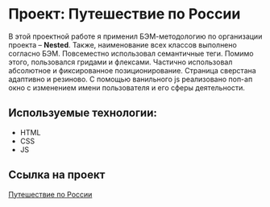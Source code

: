 # Проект: Путешествие по России

В этой проектной работе я применил БЭМ-методологию по организации проекта – **Nested**. Также, наименование всех классов выполнено согласно БЭМ. Повсеместно использовал семантичные теги. 
Помимо этого, пользовался гридами и флексами. Частично использовал абсолютное и фиксированное позиционирование.  Страница сверстана адаптивно и резиново.
С помощью ванильного js реализовано поп-ап окно с изменением имени пользователя и его сферы деятельности.

## Используемые технологии:
* HTML
* CSS
* JS

## Ссылка на проект
[Путешествие по России](https://hanneton.github.io/mesto/index.html)
